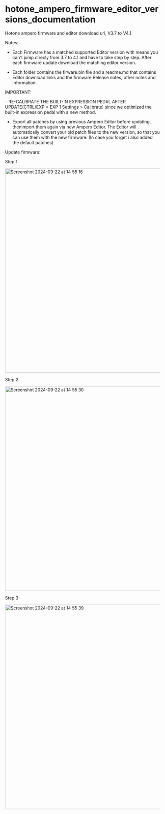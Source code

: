 # hotone_ampero_firmware_editor_versions_documentation
Hotone ampero firmware and editor download url, V3.7 to V4.1. 

Notes: 
- Each Firmware has a matched supported Editor version with means you can't jump direcly from 3.7 to 4.1 and have to take step by step. After each firmware update download the matching editor version.

- Each folder contains the firware.bin file and a readme.md that contains Editor download links and the firmware Release notes, other notes and information.

IMPORTANT:

– RE-CALIBRATE THE BUILT-IN EXPRESSION PEDAL AFTER UPDATE(CTRL/EXP > EXP 1 Settings > Calibrate) since we optimized the built-in expression pedal with a new method.

- Export all patches by using previous Ampero Editor before updating, thenimport them again via new Ampero Editor. The Editor will automatically convert your old patch files to the new version, so that you can use them with the new firmware. (In case you forget i also added the default patches)


Update firmware:

Step 1: 

<img width="664" alt="Screenshot 2024-09-22 at 14 55 16" src="https://github.com/user-attachments/assets/4c069e27-5b82-4b0c-b5b0-721cbe16a450">

Step 2:

<img width="665" alt="Screenshot 2024-09-22 at 14 55 30" src="https://github.com/user-attachments/assets/871aadb4-514f-46ed-9046-d84833315d0c">

Step 3:

<img width="665" alt="Screenshot 2024-09-22 at 14 55 39" src="https://github.com/user-attachments/assets/8f00ff2d-62f0-4d8d-bb65-84d8035c21b4">
